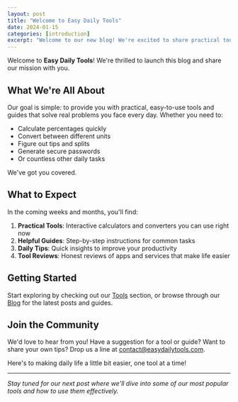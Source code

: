 ```yaml
---
layout: post
title: "Welcome to Easy Daily Tools"
date: 2024-01-15
categories: [introduction]
excerpt: "Welcome to our new blog! We're excited to share practical tools and helpful guides to make your daily life easier."
---
```


Welcome to **Easy Daily Tools**! We're thrilled to launch this blog and share our mission with you.

## What We're All About

Our goal is simple: to provide you with practical, easy-to-use tools and guides that solve real problems you face every day. Whether you need to:

- Calculate percentages quickly
- Convert between different units
- Figure out tips and splits
- Generate secure passwords
- Or countless other daily tasks

We've got you covered.

## What to Expect

In the coming weeks and months, you'll find:

1. **Practical Tools**: Interactive calculators and converters you can use right now
2. **Helpful Guides**: Step-by-step instructions for common tasks
3. **Daily Tips**: Quick insights to improve your productivity
4. **Tool Reviews**: Honest reviews of apps and services that make life easier

## Getting Started

Start exploring by checking out our [Tools](/tools) section, or browse through our [Blog](/blog) for the latest posts and guides.

## Join the Community

We'd love to hear from you! Have a suggestion for a tool or guide? Want to share your own tips? Drop us a line at [contact@easydailytools.com](mailto:contact@easydailytools.com).

Here's to making daily life a little bit easier, one tool at a time!

---

*Stay tuned for our next post where we'll dive into some of our most popular tools and how to use them effectively.*
